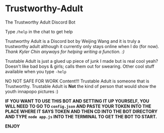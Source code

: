 # Trustworthy-Adult
The Trustworthy Adult Discord Bot

Type ```/help``` in the chat to get help

Trustworthy Adult is a Discord bot by Weijing Wang and it is truly
a trustworthy adult although it currently only stays online when I do (for now).
*Thank Kyler Chin anyways for helping writing a function. :)*

Trustable Adult is just a glued up piece of junk I made but is real cool yeah?
Doesn't like bad boys & girls; calls them out for swearing.
Other cool stuff available when you type ```-help```

NO NOT SAFE FOR WORK Content!!! Trustable Adult is someone that is Trustworthy.
Trustable Adult is **Not** the kind of person that would show the youth
innapopo pictures :)

**IF YOU WANT TO USE THIS BOT AND SETTING IT UP YOURSELF, YOU WILL NEED TO GO TO
```config.json``` AND PASTE YOUR TOKEN INTO THE PLACE WHERE IT SAYS TOKEN AND THEN CD
INTO THE BOT DIRECTORY AND TYPE ```node app.js``` INTO THE TERMINAL TO GET THE BOT TO START.** 

**ENJOY**
